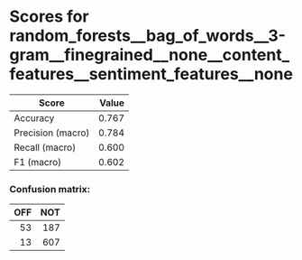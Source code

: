 # Scores for random_forests__bag_of_words__3-gram__finegrained__none__content_features__sentiment_features__none
|      Score      |Value|
|-----------------|----:|
|Accuracy         |0.767|
|Precision (macro)|0.784|
|Recall (macro)   |0.600|
|F1 (macro)       |0.602|

### Confusion matrix:
|OFF|NOT|
|--:|--:|
| 53|187|
| 13|607|
